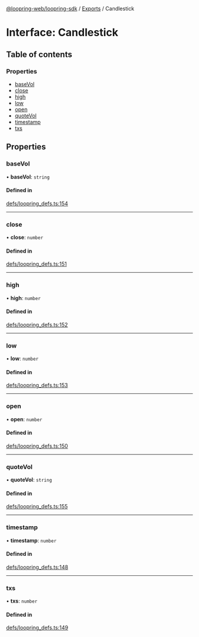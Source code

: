 [@loopring-web/loopring-sdk](../README.md) / [Exports](../modules.md) / Candlestick

# Interface: Candlestick

## Table of contents

### Properties

- [baseVol](Candlestick.md#basevol)
- [close](Candlestick.md#close)
- [high](Candlestick.md#high)
- [low](Candlestick.md#low)
- [open](Candlestick.md#open)
- [quoteVol](Candlestick.md#quotevol)
- [timestamp](Candlestick.md#timestamp)
- [txs](Candlestick.md#txs)

## Properties

### baseVol

• **baseVol**: `string`

#### Defined in

[defs/loopring_defs.ts:154](https://github.com/Loopring/loopring_sdk/blob/300ee65/src/defs/loopring_defs.ts#L154)

___

### close

• **close**: `number`

#### Defined in

[defs/loopring_defs.ts:151](https://github.com/Loopring/loopring_sdk/blob/300ee65/src/defs/loopring_defs.ts#L151)

___

### high

• **high**: `number`

#### Defined in

[defs/loopring_defs.ts:152](https://github.com/Loopring/loopring_sdk/blob/300ee65/src/defs/loopring_defs.ts#L152)

___

### low

• **low**: `number`

#### Defined in

[defs/loopring_defs.ts:153](https://github.com/Loopring/loopring_sdk/blob/300ee65/src/defs/loopring_defs.ts#L153)

___

### open

• **open**: `number`

#### Defined in

[defs/loopring_defs.ts:150](https://github.com/Loopring/loopring_sdk/blob/300ee65/src/defs/loopring_defs.ts#L150)

___

### quoteVol

• **quoteVol**: `string`

#### Defined in

[defs/loopring_defs.ts:155](https://github.com/Loopring/loopring_sdk/blob/300ee65/src/defs/loopring_defs.ts#L155)

___

### timestamp

• **timestamp**: `number`

#### Defined in

[defs/loopring_defs.ts:148](https://github.com/Loopring/loopring_sdk/blob/300ee65/src/defs/loopring_defs.ts#L148)

___

### txs

• **txs**: `number`

#### Defined in

[defs/loopring_defs.ts:149](https://github.com/Loopring/loopring_sdk/blob/300ee65/src/defs/loopring_defs.ts#L149)
